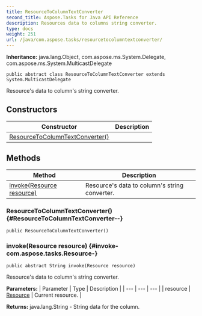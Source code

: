 ```yaml
---
title: ResourceToColumnTextConverter
second_title: Aspose.Tasks for Java API Reference
description: Resources data to columns string converter.
type: docs
weight: 251
url: /java/com.aspose.tasks/resourcetocolumntextconverter/
---
```


**Inheritance:**
java.lang.Object, com.aspose.ms.System.Delegate, com.aspose.ms.System.MulticastDelegate
```
public abstract class ResourceToColumnTextConverter extends System.MulticastDelegate
```

Resource's data to column's string converter.
## Constructors

| Constructor | Description |
| --- | --- |
| [ResourceToColumnTextConverter()](#ResourceToColumnTextConverter--) |  |
## Methods

| Method | Description |
| --- | --- |
| [invoke(Resource resource)](#invoke-com.aspose.tasks.Resource-) | Resource's data to column's string converter. |
### ResourceToColumnTextConverter() {#ResourceToColumnTextConverter--}
```
public ResourceToColumnTextConverter()
```


### invoke(Resource resource) {#invoke-com.aspose.tasks.Resource-}
```
public abstract String invoke(Resource resource)
```


Resource's data to column's string converter.

**Parameters:**
| Parameter | Type | Description |
| --- | --- | --- |
| resource | [Resource](../../com.aspose.tasks/resource) | Current resource. |

**Returns:**
java.lang.String - String data for the column.

